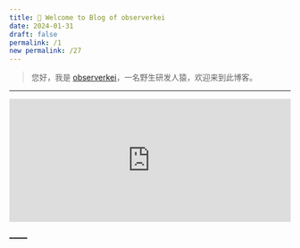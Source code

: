 ```yaml
---
title: 🎉 Welcome to Blog of observerkei
date: 2024-01-31
draft: false
permalink: /1
new permalink: /27
---
```



 > 您好，我是 [observerkei](https://observerkei.top)，一名野生研发人猿，欢迎来到此博客。
 
  
---

<div>
<iframe src="https://mhasbini.com/miscs/react-chrome-dino-demo/index.html" frameborder="0" scrolling="no" width="100%" height="220px" loading="lazy" style="overflow: hidden;"  ></iframe>
</div>
 


[_____](https://observerkei.top/)
